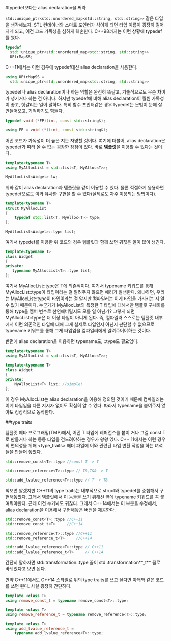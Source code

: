 #typedef보다는 alias declaration을 써라

`std::unique_ptr<std::unordered_map<std::string, std::string>>` 같은 타입을 생각해보자. STL 컨테이너와 스마트 포인터가 섞이게 되면 타입 이름이 굉장히 길어지게 되고, 이건 코드 가독성을 심하게 훼손한다. C++98까지는 이런 상황에 typedef를 썼다.

```C++
typedef
  std::unique_ptr<std::unordered_map<std::string, std::string>>
  UPtrMapSS;
```

C++11에서는 이런 경우에 typedef대신 alias declaration을 사용한다.

```C++
using UPtrMapSS =
  std::unique_ptr<std::unordered_map<std::string, std::string>>
```

typedef나 alias declaration이나 하는 역할은 완전히 똑같고, 기술적으로도 무슨 차이가 생기거나 하는 건 아니다. 하지만 typedef에 비해 alias declaration이 훨씬 가독성이 좋고, 헷갈리는 일이 덜하다. 특히 함수 포인터같은 경우 typedef는 문법이 눈에 잘 안들어오고, 기억하기도 힘들다.

```C++
typedef void (*FP)(int, const std::string&);

using FP = void (*)(int, const std::string&);
```

어떤 코드가 가독성이 더 높은 지는 자명할 것이다. 여기에 더불어, alias declaration은 typedef가 따라 올 수 없는 굉장한 장점이 있다. 바로 **템플릿**을 이용할 수 있다는 것이다. 

```C++
template<typename T>
using MyAllocList = std::list<T, MyAlloc<T>>;

MyAllocList<Widget> lw;
```

위와 같이 alias declaration과 템플릿을 같이 이용할 수 있다. 물론 적절하게 응용하면 typedef으로도 이와 유사한 구현을 할 수 있다(실제로도 자주 이용되는 방법이다).

```C++
template<typename T>
struct MyAllocList
{
    typedef std::list<T, MyAlloc<T>> type;
};

MyAllocList<Widget>::type list;
```

여기서 typedef를 이용한 위 코드의 경우 템플릿과 함께 쓰면 귀찮은 일이 많이 생긴다.

```C++
template<typename T>
class Widget
{
private:
   typename MyAllocList<T>::type list;
};
```

여기서 MyAllocList<T>::type은 T에 의존적이다. 여기서 typename 키워드를 통해 MyAllocList<T>::type이 타입이라는 걸 알려주지 않으면 에러가 발생한다. 왜냐하면, 우리는 MyAllocList<T>::type이 타입이라는 걸 알지만 컴파일러는 이게 타입을 가리키는 지 알 수 없기 때문이다. 누군가가 MyAllocList의 특정한 T 타입에 대해서만 템플릿 구체화를 통해 type을 멤버 변수로 선언해버릴지도 모를 일 아닌가? 그렇게 되면 MyAllocList<T>::type은 더 이상 타입이 아니게 된다. 즉, 컴파일러 스스로는 템플릿 내부에서 이런 의존적인 타입에 대해 그게 실제로 타입인지 아닌지 판단할 수 없으므로 typename 키워드를 통해 그게 타입임을 컴파일러에게 알려주어야하는 것이다.

반면에 alias declaration을 이용하면 typename도, ::type도 필요없다.

```C++
template<typename T>
using MyAllocList = std::list<T, MyAlloc<T>>;

template<typename T>
class Widget
{
private:
    MyAllocList<T> list; //simple!
};
```

이 경우 MyAllocList는 alias declaration을 이용해 정의된 것이기 때문에 컴파일러는 이게 타입임을 다른 지시자 없이도 확실히 알 수 있다. 따라서 typename을 붙여주지 않아도 정상적으로 동작한다.

##type traits

템플릿 메타 프로그래밍(TMP)에서, 어떤 T 타입에 레퍼런스를 붙이 거나 그걸 const T로 만들거나 하는 등등 타입을 건드려야하는 경우가 왕왕 있다. C++ 11에서는 이런 경우의 편의성을 위해 <type_traits> 헤더 파일에 이와 관련된 타입 변환 작업을 하는 녀석들을 만들어 놓았다.

```C++
std::remove_const<T>::type //const T -> T

std::remove_reference<T>::type // T&,T&& -> T

std::add_lvalue_reference<T>::type // T -> T&
```

척보면 알겠지만 C++11의 type traits는 내부적으로 struct와 typedef를 중첩해서 구현해놓았다. 그래서 템플릿에서 이 놈들을 쓰기 위해선 앞에 typename 키워드를 꼭 붙여줘야한다. 근데 이건 누가봐도 귀찮다. 그래서 C++14에서는 이 부분을 수정해서, alias declaration을 이용해서 구현해놓은 버전을 제공한다.

```C++
std::remove_const<T>::type //C++11
std::remove_const_t<T>     //C++14

std::remove_reference<T>::type //C++11
std::remove_reference_t<T>     //C++14

std::add_lvalue_reference<T>::type // C++11
std::add_lvalue_reference_t<T>     // C++14
```

간단히 말하자면 std::transformation<T>::type 꼴이 std::transformation**_t**<T> 꼴로 바뀌었다고 보면 된다.

만약 C++11에서도 C++14 스타일로 위의 type traits를 쓰고 싶다면 아래와 같은 코드를 쓰면 된다. 사실 굉장히 간단하다.

```C++
template <class T>
using remove_const_t = typename remove_const<T>::type;

template <class T>
using remove_reference_t = typename remove_reference<T>::type;

template <class T>
using add_lvalue_reference_t =
    typename add_lvalue_reference<T>::type;
```